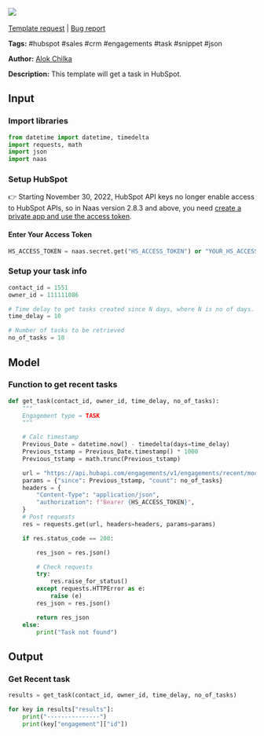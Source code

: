 <a href="https://app.naas.ai/user-redirect/naas/downloader?url=https://raw.githubusercontent.com/jupyter-naas/awesome-notebooks/master/HubSpot/HubSpot_Get_Task.ipynb" target="_parent"><img src="https://naasai-public.s3.eu-west-3.amazonaws.com/open_in_naas.svg"/></a><br><br><a href="https://github.com/jupyter-naas/awesome-notebooks/issues/new?assignees=&labels=&template=template-request.md&title=Tool+-+Action+of+the+notebook+">Template request</a> | <a href="https://github.com/jupyter-naas/awesome-notebooks/issues/new?assignees=&labels=bug&template=bug_report.md&title=HubSpot+-+Get+Task:+Error+short+description">Bug report</a>

**Tags:** #hubspot #sales #crm #engagements #task #snippet #json

**Author:** [Alok Chilka](https://www.linkedin.com/in/calok64/)

**Description:** This template will get a task in HubSpot. 

## Input

### Import libraries


```python
from datetime import datetime, timedelta
import requests, math
import json
import naas
```

### Setup HubSpot
👉 Starting November 30, 2022, HubSpot API keys no longer enable access to HubSpot APIs, so in Naas version 2.8.3 and above, you need [create a private app and use the access token](https://developers.hubspot.com/docs/api/private-apps).

#### Enter Your Access Token


```python
HS_ACCESS_TOKEN = naas.secret.get("HS_ACCESS_TOKEN") or "YOUR_HS_ACCESS_TOKEN"
```

### Setup your task info


```python
contact_id = 1551
owner_id = 111111086

# Time delay to get tasks created since N days, where N is no of days. For ex. Get tasks created since 1 day
time_delay = 10

# Number of tasks to be retrieved
no_of_tasks = 10
```

## Model

### Function to get recent tasks


```python
def get_task(contact_id, owner_id, time_delay, no_of_tasks):
    """
    Engagement type = TASK
    """

    # Calc timestamp
    Previous_Date = datetime.now() - timedelta(days=time_delay)
    Previous_tstamp = Previous_Date.timestamp() * 1000
    Previous_tstamp = math.trunc(Previous_tstamp)

    url = "https://api.hubapi.com/engagements/v1/engagements/recent/modified"
    params = {"since": Previous_tstamp, "count": no_of_tasks}
    headers = {
        "Content-Type": "application/json",
        "authorization": f"Bearer {HS_ACCESS_TOKEN}",
    }
    # Post requests
    res = requests.get(url, headers=headers, params=params)

    if res.status_code == 200:

        res_json = res.json()

        # Check requests
        try:
            res.raise_for_status()
        except requests.HTTPError as e:
            raise (e)
        res_json = res.json()

        return res_json
    else:
        print("Task not found")
```

## Output

### Get Recent task


```python
results = get_task(contact_id, owner_id, time_delay, no_of_tasks)
```


```python
for key in results["results"]:
    print("---------------")
    print(key["engagement"]["id"])
```


```python

```
